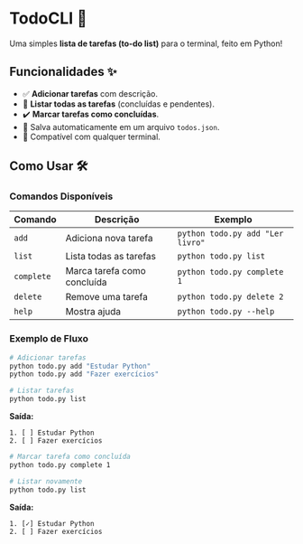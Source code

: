 # TodoCLI 📝

Uma simples **lista de tarefas (to-do list)** para o terminal, feito em Python!

## Funcionalidades ✨

- ✅ **Adicionar tarefas** com descrição.
- 📝 **Listar todas as tarefas** (concluídas e pendentes).
- ✔️ **Marcar tarefas como concluídas**.
- 💾 Salva automaticamente em um arquivo `todos.json`.
- 📱 Compatível com qualquer terminal.

## Como Usar 🛠️

### Comandos Disponíveis
| Comando    | Descrição                          | Exemplo                           |
|------------|------------------------------------|-----------------------------------|
| `add`      | Adiciona nova tarefa               | `python todo.py add "Ler livro"`  |
| `list`     | Lista todas as tarefas             | `python todo.py list`             |
| `complete` | Marca tarefa como concluída        | `python todo.py complete 1`       |
| `delete`   | Remove uma tarefa                  | `python todo.py delete 2`         |
| `help`     | Mostra ajuda                       | `python todo.py --help`           |

### Exemplo de Fluxo
```bash
# Adicionar tarefas
python todo.py add "Estudar Python"
python todo.py add "Fazer exercícios"

# Listar tarefas
python todo.py list
```
**Saída:**  
```
1. [ ] Estudar Python
2. [ ] Fazer exercícios
```

```bash
# Marcar tarefa como concluída
python todo.py complete 1

# Listar novamente
python todo.py list
```
**Saída:**  
```
1. [✓] Estudar Python
2. [ ] Fazer exercícios
```
